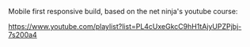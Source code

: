 Mobile first responsive build, based on the net ninja's youtube course:

https://www.youtube.com/playlist?list=PL4cUxeGkcC9hH1tAjyUPZPjbj-7s200a4